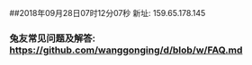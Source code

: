 ##2018年09月28日07时12分07秒 新址: 159.65.178.145
### 兔友常见问题及解答: https://github.com/wanggonging/d/blob/w/FAQ.md
